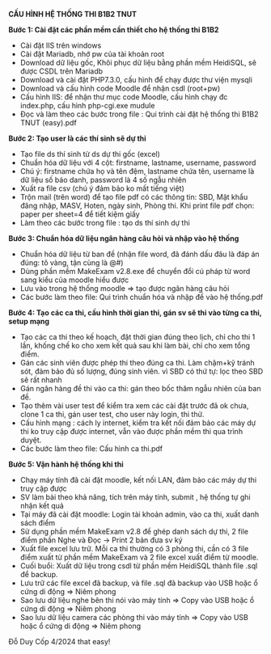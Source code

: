 **CẤU HÌNH HỆ THỐNG THI B1B2 TNUT**

**Bước 1: Cài đặt các phần mềm cần thiết cho hệ thống thi B1B2**
   - Cài đặt IIS trên windows
   - Cài đặt Mariadb, nhớ pw của tài khoản root
   - Download dữ liệu gốc, Khôi phục dữ liệu bằng phần mềm HeidiSQL, sẽ được CSDL trên Mariadb
   - Download và cài đặt PHP7.3.0, cấu hình để chạy được thư viện mysqli
   - Download và cấu hình code Moodle để nhận csdl (root+pw)
   - Cấu hình IIS: để nhận thư mục code Moodle, cấu hình chạy đc index.php, cấu hình php-cgi.exe mudule
   - Đọc và làm theo các bước trong file : Qui trình cài đặt hệ thống thi B1B2 TNUT (easy).pdf
     
**Bước 2: Tạo user là các thí sinh sẽ dự thi**
   - Tạo file ds thí sinh từ ds dự thi gốc (excel)
   - Chuẩn hóa dữ liệu với 4 cột: firstname, lastname, username, password
   - Chú ý: firstname chứa họ và tên đệm, lastname chứa tên, username là dữ liệu số báo danh, password là 4 số ngẫu nhiên
   - Xuất ra file csv (chú ý đảm bảo ko mất tiếng việt)
   - Trộn mail (trên word) để tạo file pdf có các thông tin: SBD, Mật khẩu đăng nhập, MASV, Hoten, ngày sinh, Phòng thi. Khi print file pdf chọn: paper per sheet=4 để tiết kiệm giấy
   - Làm theo các bước trong file : tạo ds thí sinh dự thi
     
**Bước 3: Chuẩn hóa dữ liệu ngân hàng câu hỏi và nhập vào hệ thống**
   - Chuẩn hóa dữ liệu từ ban đề (nhận file word, đã đánh dấu đâu là đáp án đúng: tô vàng, tận cùng là @#)
   - Dùng phần mềm MakeExam v2.8.exe để chuyển đổi cú pháp từ word sang kiểu của moodle hiểu được
   - Lưu vào trong hệ thống moodle => tạo được ngân hàng câu hỏi
   - Các bước làm theo file: Qui trình chuẩn hóa và nhập đề vào hệ thống.pdf
     
**Bước 4: Tạo các ca thi, cấu hình thời gian thi, gán sv sẽ thi vào từng ca thi, setup mạng**
   - Tạo các ca thi theo kế hoạch, đặt thời gian đúng theo lịch, chỉ cho thi 1 lần, khống chế ko cho xem kết quả sau khi làm bài, chỉ cho xem tổng điểm.
   - Gán các sinh viên được phép thi theo đúng ca thi. Làm chậm+kỹ tránh sót, đảm bảo đủ số lượng, đúng sinh viên. vì SBD có thứ tự: lọc theo SBD sẽ rất nhanh
   - Gán ngân hàng đề thi vào ca thi: gán theo bốc thăm ngẫu nhiên của ban đề.
   - Tạo thêm vài user test để kiểm tra xem các cài đặt trước đã ok chưa, clone 1 ca thi, gán user test, cho user này login, thi thử.
   - Cấu hình mạng : cách ly internet, kiểm tra kết nối đảm bảo các máy dự thi ko truy cập được internet, vẫn vào được phần mềm thi qua trình duyệt.
   - Các bước làm theo file: Cấu hình ca thi.pdf
     
**Bước 5: Vận hành hệ thống khi thi**
   - Chạy máy tính đã cài đặt moodle, kết nối LAN, đảm bảo các máy dự thi truy cập được
   - SV làm bài theo khả năng, tích trên máy tính, submit , hệ thống tự ghi nhận kết quả
   - Tại máy đã cài đặt moodle: Login tài khoản admin, vào ca thi, xuất danh sách điểm
   - Sử dụng phần mềm MakeExam v2.8 để ghép danh sách dự thi, 2 file điểm phần Nghe và Đọc -> Print 2 bản đưa sv ký
   - Xuất file excel lưu trữ. Mỗi ca thi thường có 3 phòng thi, cần có 3 file điểm xuất từ phần mềm MakeExam và 2 file excel xuất điểm từ moodle.
   - Cuối buổi: Xuất dữ liệu trong csdl từ phần mềm HeidiSQL thành file .sql để backup.
   - Lưu trữ các file excel đã backup, và file .sql đã backup vào USB hoặc ổ cứng di động => Niêm phong
   - Sao lưu dữ liệu nghe bên thi nói vào máy tính => Copy vào USB hoặc ổ cứng di động => Niêm phong
   - Sao lưu dữ liệu camera các phòng thi vào máy tính => Copy vào USB hoặc ổ cứng di động => Niêm phong


Đỗ Duy Cốp
4/2024
that easy!
